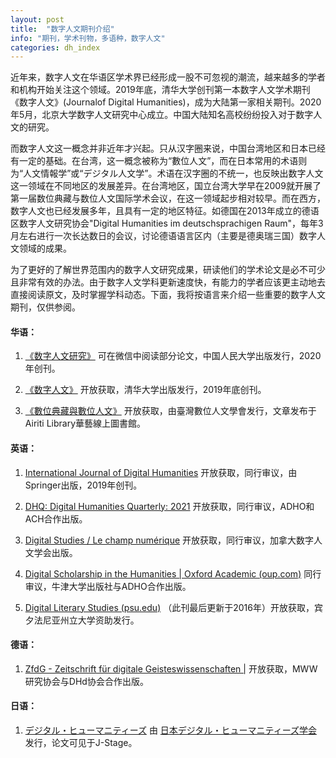 ```yaml
---
layout: post
title:  "数字人文期刊介绍"
info: "期刊，学术刊物，多语种，数字人文"
categories: dh_index
---
```


近年来，数字人文在华语区学术界已经形成一股不可忽视的潮流，越来越多的学者和机构开始关注这个领域。2019年底，清华大学创刊第一本数字人文学术期刊《数字人文》(Journalof Digital Humanities)，成为大陆第一家相关期刊。2020年5月，北京大学数字人文研究中心成立。中国大陆知名高校纷纷投入对于数字人文的研究。

而数字人文这一概念并非近年才兴起。只从汉字圈来说，中国台湾地区和日本已经有一定的基础。在台湾，这一概念被称为“數位人文”，而在日本常用的术语则为“人文情報学”或“デジタル人文学”。术语在汉字圈的不统一，也反映出数字人文这一领域在不同地区的发展差异。在台湾地区，国立台湾大学早在2009就开展了第一届数位典藏与数位人文国际学术会议，在这一领域起步相对较早。而在西方，数字人文也已经发展多年，且具有一定的地区特征。如德国在2013年成立的德语区数字人文研究协会"Digital Humanities im deutschsprachigen Raum"，每年3月左右进行一次长达数日的会议，讨论德语语言区内（主要是德奥瑞三国）数字人文领域的成果。

为了更好的了解世界范围内的数字人文研究成果，研读他们的学术论文是必不可少且非常有效的办法。由于数字人文学科更新速度快，有能力的学者应该更主动地去直接阅读原文，及时掌握学科动态。下面，我将按语言来介绍一些重要的数字人文期刊，仅供参阅。

    

#### 华语：

1. [《数字人文研究》](https://mp.weixin.qq.com/s?search_click_id=17951366263623906136-1645720438093-471738&__biz=MzIwNTk2ODYzMg==&mid=2247489019&idx=1&sn=c59db5d00bbf0e4536a94e068fe9d07c&chksm=9729906ca05e197a2e15eb26f113d0f9f4a8e4587cc9016640afeb00ae76330c21007e1b693f&scene=3&subscene=10000&clicktime=1645720438&enterid=1645720438&ascene=65&devicetype=pad-android-29&version=2800133d&nettype=WIFI&lang=en&exportkey=AZ81Tz2t%2F6AAu1VkYSYPmJE%3D&pass_ticket=aKVVaFp6iBdp05BFWeWa%2FYhiH6YLI00AHN07fILiw7No9HilpoxkyVNO99SKnDRF&wx_header=3) 可在微信中阅读部分论文，中国人民大学出版发行，2020年创刊。

2. [《数字人文》](https://www.dhlib.cn/site/works/dhjournal) 开放获取，清华大学出版发行，2019年底创刊。

3. [《數位典藏與數位人文》](https://www.airitilibrary.com/Publication/alPublicationJournal?PublicationID=P20180801001) 开放获取，由臺灣數位人文學會发行，文章发布于Airiti Library華藝線上圖書館。

    

#### 英语：

1. [International Journal of Digital Humanities](https://link.springer.com/journal/42803/) 开放获取，同行审议，由Springer出版，2019年创刊。

2. [DHQ: Digital Humanities Quarterly: 2021](http://www.digitalhumanities.org/dhq/) 开放获取，同行审议，ADHO和ACH合作出版。

3. [Digital Studies / Le champ numérique](https://www.digitalstudies.org/) 开放获取，同行审议，加拿大数字人文学会出版。

4. [Digital Scholarship in the Humanities | Oxford Academic (oup.com)](https://academic.oup.com/dsh) 同行审议，牛津大学出版社与ADHO合作出版。

5. [Digital Literary Studies (psu.edu)](https://journals.psu.edu/dls) （此刊最后更新于2016年）开放获取，宾夕法尼亚州立大学资助发行。

    

#### 德语：

1. [ZfdG - Zeitschrift für digitale Geisteswissenschaften |](https://zfdg.de/) 开放获取，MWW研究协会与DHd协会合作出版。

    

#### 日语：

1. [デジタル・ヒューマニティーズ](https://www.jstage.jst.go.jp/browse/jadh/-char/ja) 由  [日本デジタル・ヒューマニティーズ学会](https://www.jadh.org/)发行，论文可见于J-Stage。

    


